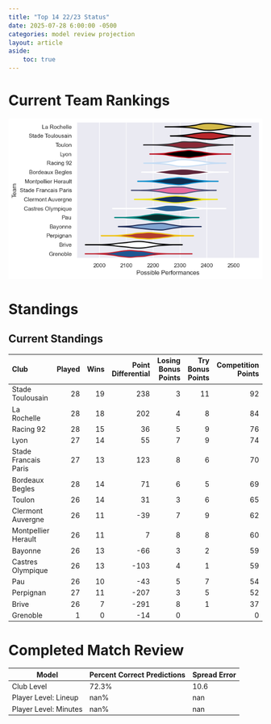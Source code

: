 ```yaml
---  
title: "Top 14 22/23 Status"  
date: 2025-07-28 6:00:00 -0500  
categories: model review projection  
layout: article  
aside:  
    toc: true  
---
```

# Current Team Rankings


![Club Rankings](plots/rankings_Top_14_2223.png)
# Standings

## Current Standings


| Club                 |   Played |   Wins |   Point Differential |   Losing Bonus Points |   Try Bonus Points |   Competition Points |
|:---------------------|---------:|-------:|---------------------:|----------------------:|-------------------:|---------------------:|
| Stade Toulousain     |       28 |     19 |                  238 |                     3 |                 11 |                   92 |
| La Rochelle          |       28 |     18 |                  202 |                     4 |                  8 |                   84 |
| Racing 92            |       28 |     15 |                   36 |                     5 |                  9 |                   76 |
| Lyon                 |       27 |     14 |                   55 |                     7 |                  9 |                   74 |
| Stade Francais Paris |       27 |     13 |                  123 |                     8 |                  6 |                   70 |
| Bordeaux Begles      |       28 |     14 |                   71 |                     6 |                  5 |                   69 |
| Toulon               |       26 |     14 |                   31 |                     3 |                  6 |                   65 |
| Clermont Auvergne    |       26 |     11 |                  -39 |                     7 |                  9 |                   62 |
| Montpellier Herault  |       26 |     11 |                    7 |                     8 |                  8 |                   60 |
| Bayonne              |       26 |     13 |                  -66 |                     3 |                  2 |                   59 |
| Castres Olympique    |       26 |     13 |                 -103 |                     4 |                  1 |                   59 |
| Pau                  |       26 |     10 |                  -43 |                     5 |                  7 |                   54 |
| Perpignan            |       27 |     11 |                 -207 |                     3 |                  5 |                   52 |
| Brive                |       26 |      7 |                 -291 |                     8 |                  1 |                   37 |
| Grenoble             |        1 |      0 |                  -14 |                     0 |                    |                    0 |



# Completed Match Review


| Model | Percent Correct Predictions | Spread Error |
| ------ | ------ | ------ |
| Club Level | 72.3% | 10.6 |
| Player Level: Lineup | nan% | nan |
| Player Level: Minutes | nan% | nan |

